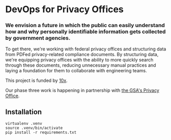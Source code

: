 # DevOps for Privacy Offices

### We envision a future in which the public can easily understand how and why personally identifiable information gets collected by government agencies. 

To get there, we're working with federal privacy offices and structuring data from PDFed privacy-related compliance documents. By structuring data, we're equipping privacy offices with the ability to more quickly search through these documents, reducing unnecessary manual practices and laying a foundation for them to collaborate with engineering teams.

This project is funded by [10x](https://10x.gsa.gov/).

Our phase three work is happening in partnership with [the GSA's Privacy Office](https://www.gsa.gov/reference/gsa-privacy-program).


<!--- ### We believe this model will lay the foundation for: 

- **New Search Capabilities:**

- **Speed up Compliance:**

- **More Context for risk assessment:**

- **Reduce scope of breaches:**

- **Speed up Compliance:**

- **Increase accuracy:**

### What we've done so far

## Partner with us --->

## Installation 

```
virtualenv .venv
source .venv/bin/activate
pip install -r requirements.txt
```
